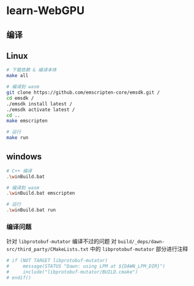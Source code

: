 # learn-WebGPU

## 编译

## Linux

```sh
# 下载依赖 & 编译本体
make all

# 编译到 wasm
git clone https://github.com/emscripten-core/emsdk.git /
cd emsdk /
./emsdk install latest /
./emsdk activate latest /
cd ..
make emscripten

# 运行
make run
```

## windows

```sh
# C++ 编译
.\winBuild.bat

# 编译到 wasm
.\winBuild.bat emscripten

# 运行
.\winBuild.bat run

```

### 编译问题


针对 `libprotobuf-mutator` 编译不过的问题
对 `build/_deps/dawn-src/third_party/CMakeLists.txt` 中的 `libprotobuf-mutator` 部分进行注释

```cmake
# if (NOT TARGET libprotobuf-mutator)
#     message(STATUS "Dawn: using LPM at ${DAWN_LPM_DIR}")
#     include("libprotobuf-mutator/BUILD.cmake")
# endif()
```